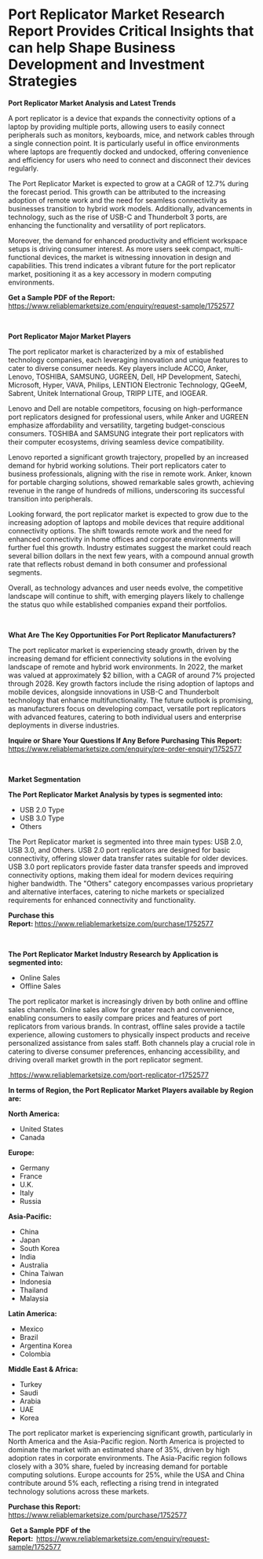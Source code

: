 <p><h1>Port Replicator Market Research Report Provides Critical Insights that can help Shape Business Development and Investment Strategies</h1></p><p><strong>Port Replicator Market Analysis and Latest Trends</strong></p>
<p><p>A port replicator is a device that expands the connectivity options of a laptop by providing multiple ports, allowing users to easily connect peripherals such as monitors, keyboards, mice, and network cables through a single connection point. It is particularly useful in office environments where laptops are frequently docked and undocked, offering convenience and efficiency for users who need to connect and disconnect their devices regularly.</p><p>The Port Replicator Market is expected to grow at a CAGR of 12.7% during the forecast period. This growth can be attributed to the increasing adoption of remote work and the need for seamless connectivity as businesses transition to hybrid work models. Additionally, advancements in technology, such as the rise of USB-C and Thunderbolt 3 ports, are enhancing the functionality and versatility of port replicators. </p><p>Moreover, the demand for enhanced productivity and efficient workspace setups is driving consumer interest. As more users seek compact, multi-functional devices, the market is witnessing innovation in design and capabilities. This trend indicates a vibrant future for the port replicator market, positioning it as a key accessory in modern computing environments.</p></p>
<p><strong>Get a Sample PDF of the Report:&nbsp;</strong> <a href="https://www.reliablemarketsize.com/enquiry/request-sample/1752577?utm_campaign=3492&utm_medium=2&utm_source=Github&utm_content=ia&utm_term=18042025&utm_id=port-replicator">https://www.reliablemarketsize.com/enquiry/request-sample/1752577</a></p>
<p>&nbsp;</p>
<p><strong>Port Replicator Major Market Players</strong></p>
<p><p>The port replicator market is characterized by a mix of established technology companies, each leveraging innovation and unique features to cater to diverse consumer needs. Key players include ACCO, Anker, Lenovo, TOSHIBA, SAMSUNG, UGREEN, Dell, HP Development, Satechi, Microsoft, Hyper, VAVA, Philips, LENTION Electronic Technology, QGeeM, Sabrent, Unitek International Group, TRIPP LITE, and IOGEAR. </p><p>Lenovo and Dell are notable competitors, focusing on high-performance port replicators designed for professional users, while Anker and UGREEN emphasize affordability and versatility, targeting budget-conscious consumers. TOSHIBA and SAMSUNG integrate their port replicators with their computer ecosystems, driving seamless device compatibility.</p><p>Lenovo reported a significant growth trajectory, propelled by an increased demand for hybrid working solutions. Their port replicators cater to business professionals, aligning with the rise in remote work. Anker, known for portable charging solutions, showed remarkable sales growth, achieving revenue in the range of hundreds of millions, underscoring its successful transition into peripherals.</p><p>Looking forward, the port replicator market is expected to grow due to the increasing adoption of laptops and mobile devices that require additional connectivity options. The shift towards remote work and the need for enhanced connectivity in home offices and corporate environments will further fuel this growth. Industry estimates suggest the market could reach several billion dollars in the next few years, with a compound annual growth rate that reflects robust demand in both consumer and professional segments.</p><p>Overall, as technology advances and user needs evolve, the competitive landscape will continue to shift, with emerging players likely to challenge the status quo while established companies expand their portfolios.</p></p>
<p>&nbsp;</p>
<p><strong>What Are The Key Opportunities For Port Replicator Manufacturers?</strong></p>
<p><p>The port replicator market is experiencing steady growth, driven by the increasing demand for efficient connectivity solutions in the evolving landscape of remote and hybrid work environments. In 2022, the market was valued at approximately $2 billion, with a CAGR of around 7% projected through 2028. Key growth factors include the rising adoption of laptops and mobile devices, alongside innovations in USB-C and Thunderbolt technology that enhance multifunctionality. The future outlook is promising, as manufacturers focus on developing compact, versatile port replicators with advanced features, catering to both individual users and enterprise deployments in diverse industries.</p></p>
<p><strong>Inquire or Share Your Questions If Any Before Purchasing This Report:</strong> <a href="https://www.reliablemarketsize.com/enquiry/pre-order-enquiry/1752577?utm_campaign=3492&utm_medium=2&utm_source=Github&utm_content=ia&utm_term=18042025&utm_id=port-replicator">https://www.reliablemarketsize.com/enquiry/pre-order-enquiry/1752577</a></p>
<p>&nbsp;</p>
<p><strong>Market Segmentation</strong></p>
<p><strong>The Port Replicator Market Analysis by types is segmented into:</strong></p>
<p><ul><li>USB 2.0 Type</li><li>USB 3.0 Type</li><li>Others</li></ul></p>
<p><p>The Port Replicator market is segmented into three main types: USB 2.0, USB 3.0, and Others. USB 2.0 port replicators are designed for basic connectivity, offering slower data transfer rates suitable for older devices. USB 3.0 port replicators provide faster data transfer speeds and improved connectivity options, making them ideal for modern devices requiring higher bandwidth. The "Others" category encompasses various proprietary and alternative interfaces, catering to niche markets or specialized requirements for enhanced connectivity and functionality.</p></p>
<p><strong>Purchase this Report:&nbsp;</strong><a href="https://www.reliablemarketsize.com/purchase/1752577?utm_campaign=3492&utm_medium=2&utm_source=Github&utm_content=ia&utm_term=18042025&utm_id=port-replicator">https://www.reliablemarketsize.com/purchase/1752577</a></p>
<p>&nbsp;</p>
<p><strong>The Port Replicator Market Industry Research by Application is segmented into:</strong></p>
<p><ul><li>Online Sales</li><li>Offline Sales</li></ul></p>
<p><p>The port replicator market is increasingly driven by both online and offline sales channels. Online sales allow for greater reach and convenience, enabling consumers to easily compare prices and features of port replicators from various brands. In contrast, offline sales provide a tactile experience, allowing customers to physically inspect products and receive personalized assistance from sales staff. Both channels play a crucial role in catering to diverse consumer preferences, enhancing accessibility, and driving overall market growth in the port replicator segment.</p></p>
<p><a href="https://www.reliablemarketsize.com/port-replicator-r1752577?utm_campaign=3492&utm_medium=2&utm_source=Github&utm_content=ia&utm_term=18042025&utm_id=port-replicator">&nbsp;https://www.reliablemarketsize.com/port-replicator-r1752577</a></p>
<p><strong>In terms of Region, the Port Replicator Market Players available by Region are:</strong></p>
<p>
    <p> <strong> North America: </strong>
        <ul>
            <li>United States</li>
            <li>Canada</li>
        </ul>
        </p> 
    <p> <strong> Europe: </strong>
        <ul>
            <li>Germany</li>
            <li>France</li>
            <li>U.K.</li>
            <li>Italy</li>
            <li>Russia</li>
        </ul>
        </p> 
    <p> <strong> Asia-Pacific: </strong>
        <ul>
            <li>China</li>
            <li>Japan</li>
            <li>South Korea</li>
            <li>India</li>
            <li>Australia</li>
            <li>China Taiwan</li>
            <li>Indonesia</li>
            <li>Thailand</li>
            <li>Malaysia</li>
        </ul>
        </p> 
    <p> <strong> Latin America: </strong>
        <ul>
            <li>Mexico</li>
            <li>Brazil</li>
            <li>Argentina Korea</li>
            <li>Colombia</li>
        </ul>
        </p> 
    <p> <strong> Middle East & Africa: </strong>
        <ul>
            <li>Turkey</li>
            <li>Saudi</li>
            <li>Arabia</li>
            <li>UAE</li>
            <li>Korea</li>
        </ul>
    </p>
    </p>
<p><p>The port replicator market is experiencing significant growth, particularly in North America and the Asia-Pacific region. North America is projected to dominate the market with an estimated share of 35%, driven by high adoption rates in corporate environments. The Asia-Pacific region follows closely with a 30% share, fueled by increasing demand for portable computing solutions. Europe accounts for 25%, while the USA and China contribute around 5% each, reflecting a rising trend in integrated technology solutions across these markets.</p></p>
<p><strong>Purchase this Report: </strong><a href="https://www.reliablemarketsize.com/purchase/1752577?utm_campaign=3492&utm_medium=2&utm_source=Github&utm_content=ia&utm_term=18042025&utm_id=port-replicator">https://www.reliablemarketsize.com/purchase/1752577</a></p>
<p>&nbsp;<strong>Get a Sample PDF of the Report:&nbsp;&nbsp;</strong><a href="https://www.reliablemarketsize.com/enquiry/request-sample/1752577?utm_campaign=3492&utm_medium=2&utm_source=Github&utm_content=ia&utm_term=18042025&utm_id=port-replicator">https://www.reliablemarketsize.com/enquiry/request-sample/1752577</a></p>
<p><strong></strong></p>
<p><p></p><p></p><p></p></p>